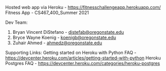 Hosted web app via Heroku  - https://fitnesschallengeapp.herokuapp.com/
Fitness App - CS467_400_Summer 2021

Dev Team:
1. Bryan Vincent DiStefano - distefab@oregonstate.edu
2. Bryce Wayne Koenig - koenigb@oregonstate.edu
3. Zuhair Ahmed - ahmedz@oregonstate.edu

Supporting Links: 
Getting started on Heroku with Python FAQ - https://devcenter.heroku.com/articles/getting-started-with-python
Heroku Postgres FAQ - https://devcenter.heroku.com/categories/heroku-postgres


